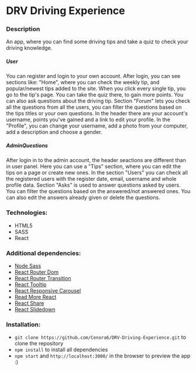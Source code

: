 # DRV Driving Experience

### Description
An app, where you can find some driving tips and take a quiz to check your driving knowledge.

##### User
You can register and login to your own account. After login, you can see sections like: "Home", where you can check the weekly tip, and popular/newest tips added to the site. When you click every single tip, you go to the tip's page. You can take the quiz there, to gain more points. You can also ask questions about the driving tip. Section "Forum" lets you check all the questions from all the users, you can filter the questions based on the tips titles or your own questions. In the header there are your account's username, points you've gained and a link to edit your profile. In the "Profile", you can change your username, add a photo from your computer, add a description and choose a gender.

##### AdminQuestions
After login in to the admin account, the header seactions are different than in user panel. Here you can use a "Tips" section, where you can edit the tips on a page or create new ones. In the section "Users" you can check all the registered users with the register date, email, username and whole profile data. Section "Asks" is used to answer questions asked by users. You can filter the questions based on the answered/not answered ones. You can also edit the answers already given or delete the questions. 
 
### Technologies:
- HTML5
- SASS
- React

### Additional dependencies: 
- [Node Sass](https://www.npmjs.com/package/node-sass/)
- [React Router Dom](https://www.npmjs.com/package/react-router-dom/)
- [React Router Transition](https://www.npmjs.com/package/react-router-transition/)
- [React Tooltip](https://www.npmjs.com/package/react-tooltip/)
- [React Responsive Carousel](https://www.npmjs.com/package/react-responsive-carousel/)
- [Read More React](https://www.npmjs.com/package/read-more-react/)
- [React Share](https://www.npmjs.com/package/react-share/)
- [React Slidedown](https://www.npmjs.com/package/react-slidedown/)

### Installation:

-  ```git clone https://github.com/Cenora6/DRV-Driving-Experience.git``` to clone the repository
- ```npm install``` to install all dependencies
- ```npm start``` and ```http://localhost:3000/``` in the browser to preview the app :)
